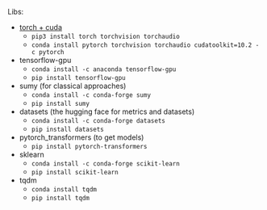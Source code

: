 Libs:
- [torch + cuda](https://pytorch.org/get-started/locally/)
  - `pip3 install torch torchvision torchaudio`
  - `conda install pytorch torchvision torchaudio cudatoolkit=10.2 -c pytorch`
- tensorflow-gpu
  - `conda install -c anaconda tensorflow-gpu`
  - `pip install tensorflow-gpu`
- sumy (for classical approaches)
  - `conda install -c conda-forge sumy `
  - `pip install sumy`
- datasets (the hugging face for metrics and datasets)
  - `conda install -c conda-forge datasets`
  - `pip install datasets`
- pytorch_transformers (to get models)
  - `pip install pytorch-transformers`
- sklearn
  - `conda install -c conda-forge scikit-learn`
  - `pip install scikit-learn`
- tqdm
  - `conda install tqdm`
  - `pip install tqdm`